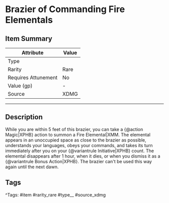 # Brazier of Commanding Fire Elementals

## Item Summary

| Attribute            | Value                        |
|----------------------|------------------------------|
| Type                 |   |
| Rarity               | Rare             |
| Requires Attunement  | No                |
| Value (gp)           | -    |
| Source               | XDMG |

---

## Description

While you are within 5 feet of this brazier, you can take a {@action Magic|XPHB} action to summon a Fire Elemental|XMM. The elemental appears in an unoccupied space as close to the brazier as possible, understands your languages, obeys your commands, and takes its turn immediately after you on your {@variantrule Initiative|XPHB} count. The elemental disappears after 1 hour, when it dies, or when you dismiss it as a {@variantrule Bonus Action|XPHB}. The brazier can't be used this way again until the next dawn.

## Tags

^Tags: #item #rarity_rare #type__ #source_xdmg